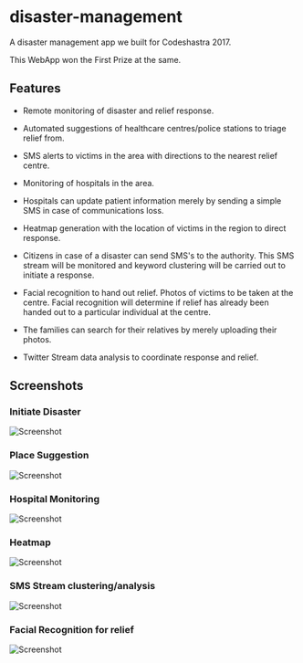 # disaster-management

A disaster management app we built for Codeshastra 2017. 

This WebApp won the First Prize at the same.

## Features

- Remote monitoring of disaster and relief response.

- Automated suggestions of healthcare centres/police stations to triage relief from.

- SMS alerts to victims in the area with directions to the nearest relief centre.

- Monitoring of hospitals in the area.

- Hospitals can update patient information merely by sending a simple SMS in case of communications loss.

- Heatmap generation with the location of victims in the region to direct response.

- Citizens in case of a disaster can send SMS's to the authority. This SMS stream will be monitored and keyword clustering will be carried out to initiate a response. 

- Facial recognition to hand out relief. Photos of victims to be taken at the centre. Facial recognition will determine if relief has already been handed out to a particular individual at the centre.

- The families can search for their relatives by merely uploading their photos.

- Twitter Stream data analysis to coordinate response and relief.

## Screenshots

### Initiate Disaster

![Screenshot](screenshots/code1.png)

### Place Suggestion

![Screenshot](screenshots/code3.png)

### Hospital Monitoring

![Screenshot](screenshots/code5.png)

### Heatmap

![Screenshot](screenshots/code7.png)

### SMS Stream clustering/analysis

![Screenshot](screenshots/code8.png)

### Facial Recognition for relief

![Screenshot](screenshots/code9.png)
